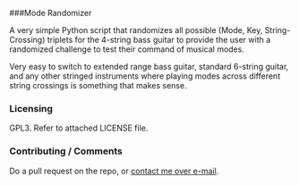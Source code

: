 ###Mode Randomizer

A very simple Python script that randomizes all possible
(Mode, Key, String-Crossing) triplets for the 4-string bass guitar
to provide the user with a randomized challenge to test their command of 
musical modes.

Very easy to switch to extended range bass guitar, standard 6-string guitar,
and any other stringed instruments where playing modes across different string crossings
is something that makes sense.

### Licensing

GPL3. Refer to attached LICENSE file.

### Contributing / Comments

Do a pull request on the repo, or [contact me over e-mail](mailto:jason.filippou@gmail.com).

